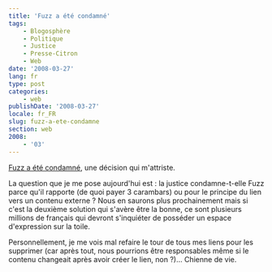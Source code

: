 ```yaml
---
title: 'Fuzz a été condamné'
tags:
    - Blogosphère
    - Politique
    - Justice
    - Presse-Citron
    - Web
date: '2008-03-27'
lang: fr
type: post
categories:
    - web
publishDate: '2008-03-27'
locale: fr_FR
slug: fuzz-a-ete-condamne
section: web
2008:
    - '03'
---
```


[Fuzz a été condamné](http://www.presse-citron.net/?2008/03/27/3217-affaire-olivier-martinez-vs-fuzz-fuzz-condamne), une décision qui m'attriste.

La question que je me pose aujourd'hui est&nbsp;: la justice condamne-t-elle Fuzz parce qu'il rapporte (de quoi payer 3 carambars) ou pour le principe du lien vers un contenu externe&nbsp;? Nous en saurons plus prochainement mais si c'est la deuxième solution qui s'avère être la bonne, ce sont plusieurs millions de français qui devront s'inquiéter de posséder un espace d'expression sur la toile.

Personnellement, je me vois mal refaire le tour de tous mes liens pour les supprimer (car après tout, nous pourrions être responsables même si le contenu changeait après avoir créer le lien, non&nbsp;?)… Chienne de vie.